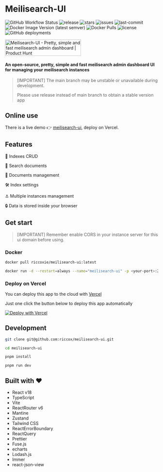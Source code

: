 # Meilisearch-UI

![GitHub Workflow Status](https://img.shields.io/github/actions/workflow/status/riccox/meilisearch-ui/docker-build-latest.yaml?branch=main)
![release](https://img.shields.io/github/v/release/riccox/meilisearch-ui?display_name=release)
![stars](https://img.shields.io/github/stars/riccox/meilisearch-ui)
![issues](https://img.shields.io/github/issues/riccox/meilisearch-ui)
![last-commit](https://img.shields.io/github/last-commit/riccox/meilisearch-ui)
![Docker Image Version (latest semver)](https://img.shields.io/docker/v/riccoxie/meilisearch-ui?label=image%20version&sort=semver)
![Docker Pulls](https://img.shields.io/docker/pulls/riccoxie/meilisearch-ui)
![license](https://img.shields.io/github/license/riccox/meilisearch-ui)
![GitHub deployments](https://img.shields.io/github/deployments/riccox/meilisearch-ui/production?label=Vercel&logo=vercel)

<a href="https://www.producthunt.com/posts/meilisearch-ui?utm_source=badge-featured&utm_medium=badge&utm_souce=badge-meilisearch&#0045;ui" target="_blank"><img src="https://api.producthunt.com/widgets/embed-image/v1/featured.svg?post_id=373175&theme=light" alt="Meilisearch&#0045;UI - Pretty&#0044;&#0032;simple&#0032;and&#0032;fast&#0032;meilisearch&#0032;admin&#0032;dashboard | Product Hunt" style="width: 250px; height: 54px;" width="250" height="54" /></a>

#### An open-source, pretty, simple and fast meilisearch admin dashboard UI for managing your meilisearch instances

> [IMPORTANT] The main branch may be unstable or unavailable during development.
>
> Please use release instead of main branch to obtain a stable version app

## Online use

There is a live demo 👉 [meilisearch-ui](https://meilisearch-ui.riccox.com), deploy on Vercel.

## Features

🚀 Indexes CRUD

🔎 Search documents

💪 Documents management

🛠️️ Index settings

⚓ Multiple instances management

🔒 Data is stored inside your browser

## Get start

> [IMPORTANT] Remember enable CORS in your instance server for this ui domain before using.

### Docker

```sh
docker pull riccoxie/meilisearch-ui:latest

docker run -d --restart=always --name="meilisearch-ui" -p <your-port>:24900 riccoxie/meilisearch-ui:latest
```

### Deploy on Vercel

You can deploy this app to the cloud
with [Vercel](https://vercel.com?utm_source=github&utm_medium=readme)

Just one click the button below to deploy this app automatically

[![Deploy with Vercel](https://vercel.com/button)](https://vercel.com/new/clone?repository-url=https%3A%2F%2Fgithub.com%2Friccox%2Fmeilisearch-ui&project-name=meilisearch-ui)

## Development

```sh
git clone git@github.com:riccox/meilisearch-ui.git

cd meilisearch-ui

pnpm install

pnpm run dev
```

## Built with ♥

- React v18
- TypeScript
- Vite
- ReactRouter v6
- Mantine
- Zustand
- Tailwind CSS
- ReactErrorBoundary
- ReactQuery
- Prettier
- Fuse.js
- echarts
- Lodash.js
- Immer
- react-json-view
